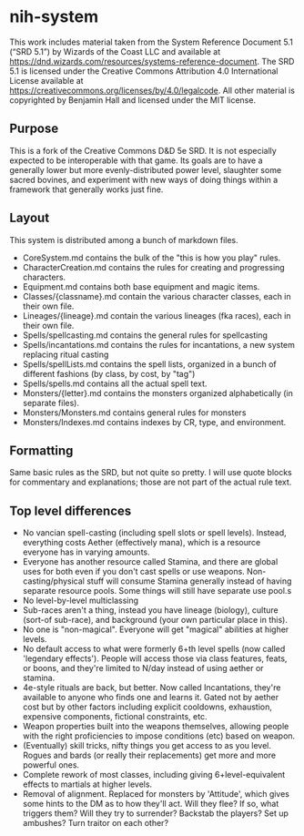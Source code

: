 # nih-system

This work includes material taken from the System Reference Document 5.1 (“SRD 5.1”) by Wizards of  the Coast LLC and available at https://dnd.wizards.com/resources/systems-reference-document. The SRD 5.1 is licensed under the Creative Commons Attribution 4.0 International License available at https://creativecommons.org/licenses/by/4.0/legalcode.  All other material is copyrighted by Benjamin Hall and licensed under the MIT license.

## Purpose
This is a fork of the Creative Commons D&D 5e SRD. It is not especially expected to be interoperable with that game. Its goals are to have a generally lower but more evenly-distributed power level, slaughter some sacred bovines, and experiment with new ways of doing things within a framework that generally works just fine.

## Layout
This system is distributed among a bunch of markdown files.
- CoreSystem.md contains the bulk of the "this is how you play" rules.
- CharacterCreation.md contains the rules for creating and progressing characters.
- Equipment.md contains both base equipment and magic items.
- Classes/{classname}.md contain the various character classes, each in their own file.
- Lineages/{lineage}.md contain the various lineages (fka races), each in their own file.
- Spells/spellcasting.md contains the general rules for spellcasting
- Spells/incantations.md contains the rules for incantations, a new system replacing ritual casting
- Spells/spellLists.md contains the spell lists, organized in a bunch of different fashions (by class, by cost, by "tag")
- Spells/spells.md contains all the actual spell text.
- Monsters/{letter}.md contains the monsters organized alphabetically (in separate files).
- Monsters/Monsters.md contains general rules for monsters
- Monsters/Indexes.md contains indexes by CR, type, and environment.
  
## Formatting
Same basic rules as the SRD, but not quite so pretty. I will use quote blocks for commentary and explanations; those are not part of the actual rule text.
  
## Top level differences
- No vancian spell-casting (including spell slots or spell levels). Instead, everything costs Aether (effectively mana), which is a resource everyone has in varying amounts.
- Everyone has another resource called Stamina, and there are global uses for both even if you don't cast spells or use weapons. Non-casting/physical stuff will consume Stamina generally instead of having separate resource pools. Some things will still have separate use pool.s
- No level-by-level multiclassing
- Sub-races aren't a thing, instead you have lineage (biology), culture (sort-of sub-race), and background (your own particular place in this).
- No one is "non-magical". Everyone will get "magical" abilities at higher levels.
- No default access to what were formerly 6+th level spells (now called 'legendary effects'). People will access those via class features, feats, or boons, and they're limited to N/day instead of using aether or stamina.
- 4e-style rituals are back, but better. Now called Incantations, they're available to anyone who finds one and learns it. Gated not by aether cost but by other factors including explicit cooldowns, exhaustion, expensive components, fictional constraints, etc.
- Weapon properties built into the weapons themselves, allowing people with the right proficiencies to impose conditions (etc) based on weapon.
- (Eventually) skill tricks, nifty things you get access to as you level. Rogues and bards (or really their replacements) get more and more powerful ones.
- Complete rework of most classes, including giving 6+level-equivalent effects to martials at higher levels.
- Removal of alignment. Replaced for monsters by 'Attitude', which gives some hints to the DM as to how they'll act. Will they flee? If so, what triggers them? Will they try to surrender? Backstab the players? Set up ambushes? Turn traitor on each other?
